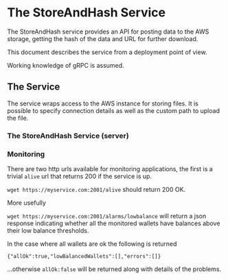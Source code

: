 # The StoreAndHash Service

The StoreAndHash service provides an API for posting data to the AWS storage, getting the hash of the data and URL for further download.

This document describes the service from a deployment point of view. 

Working knowledge of gRPC is assumed.

## The Service
The service wraps access to the AWS instance for storing files.
It is possible to specify connection details as well as the custom path to upload the file.

### The StoreAndHash Service (server)

### Monitoring

There are two http urls available for monitoring applications, the first is a trivial `alive` url that returns 200 if the service is up.

`wget https://myservice.com:2001/alive` should return 200 OK.

More usefully

`wget https://myservice.com:2001/alarms/lowbalance` will return a json response indicating whether all the monitored
wallets have balances above their low balance thresholds.

In the case where all wallets are ok the following is returned

`{"allOk":true,"lowBalancedWallets":[],"errors":[]}`

...otherwise `allOk:false` will be returned along with details of the problems.

